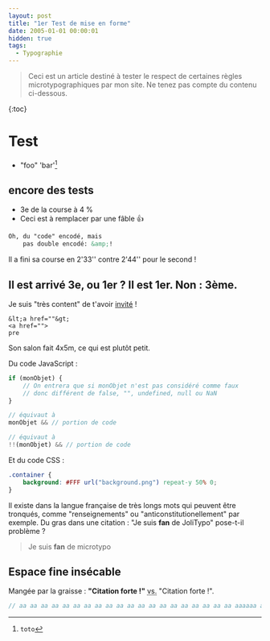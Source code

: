 ```yaml
---
layout: post
title: "1er Test de mise en forme"
date: 2005-01-01 00:00:01
hidden: true
tags:
  - Typographie
---
```


> Ceci est un article destiné à tester le respect de certaines règles microtypographiques par mon site.
> Ne tenez pas compte du contenu ci-dessous.

<!-- more -->

{:toc}

# Test

* "foo" 'bar'[^1]

[^1]: `toto`

## encore des tests

* 3e de la course à 4 %
* Ceci est à remplacer par une fâble :+1:

``` html
Oh, du "code" encodé, mais
	pas double encodé: &amp;!
```

Il a fini sa course en 2'33'' contre 2'44'' pour le second !

## Il est arrivé 3e, ou 1er ? Il est 1er. Non : 3ème.

Je suis "très content" de t'avoir <a href="//coucou">invité</a> !

```
&lt;a href=""&gt;
<a href="">
pre
```

Son salon fait 4x5m, ce qui est plutôt petit.

Du code JavaScript :

``` js
if (monObjet) {
    // On entrera que si monObjet n'est pas considéré comme faux
    // donc différent de false, "", undefined, null ou NaN
}

// équivaut à
monObjet && // portion de code

// équivaut à
!!(monObjet) && // portion de code
```

Et du code CSS :

``` css
.container {
    background: #FFF url("background.png") repeat-y 50% 0;
}
```

Il existe dans la langue française de très longs mots qui peuvent être tronqués, comme "renseignements" ou "anticonstitutionellement" par exemple.
Du gras dans une citation : "Je suis **fan** de JoliTypo" pose-t-il problème ?

> Je suis **fan** de microtypo

## Espace fine insécable

Mangée par la graisse : **"Citation forte !"** <abbr lang="en" title="versus">vs.</abbr> "Citation forte !".

``` js
// aa aa aa aa aa aa aa aa aa aa aa aa aa aa aa aa aa aa aa aa aaaaaa a
```
